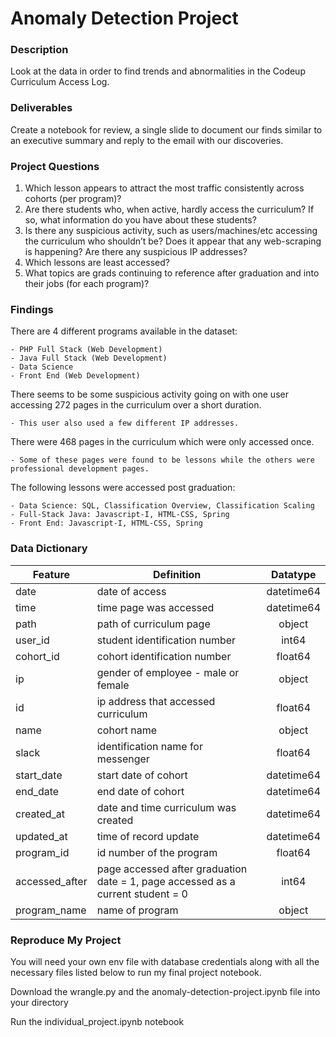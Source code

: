 # Anomaly Detection Project


### Description

Look at the data in order to find trends and abnormalities in the Codeup Curriculum Access Log.

### Deliverables

Create a notebook for review, a single slide to document our finds similar to an executive summary and reply to the email with our discoveries.

### Project Questions

1. Which lesson appears to attract the most traffic consistently across cohorts (per program)?
2. Are there students who, when active, hardly access the curriculum? If so, what information do you have about these students?
3. Is there any suspicious activity, such as users/machines/etc accessing the curriculum who shouldn’t be? Does it appear that any web-scraping is happening? Are there any suspicious IP addresses?
4. Which lessons are least accessed? 
5. What topics are grads continuing to reference after graduation and into their jobs (for each program)?

### Findings

There are 4 different programs available in the dataset:

    - PHP Full Stack (Web Development)
    - Java Full Stack (Web Development)
    - Data Science
    - Front End (Web Development)

There seems to be some suspicious activity going on with one user accessing 272 pages in the curriculum over a short duration.

    - This user also used a few different IP addresses.
    
There were 468 pages in the curriculum which were only accessed once.

    - Some of these pages were found to be lessons while the others were professional development pages.
    
The following lessons were accessed post graduation:

    - Data Science: SQL, Classification Overview, Classification Scaling
    - Full-Stack Java: Javascript-I, HTML-CSS, Spring
    - Front End: Javascript-I, HTML-CSS, Spring
    
### Data Dictionary    

|          Feature               |            Definition               | Datatype |
|--------------------------------|-------------------------------------|:--------:|
|date                            |date of access                       |datetime64|
|time                            |time page was accessed               |datetime64|
|path                            |path of curriculum page              |object    |
|user_id                         |student identification number        |int64     |
|cohort_id                       |cohort identification number         |float64   |
|ip                              |gender of employee - male or female  |object    |   
|id                              |ip address that accessed curriculum  |float64   | 
|name                            |cohort name                          |object    |                       
|slack                           |identification name for messenger    |float64   |
|start_date                      |start date of cohort                 |datetime64|
|end_date                        |end date of cohort                   |datetime64|
|created_at                      |date and time curriculum was created |datetime64|
|updated_at                      |time of record update                |datetime64|
|program_id                      |id number of the program             |float64   |
|accessed_after                  |page accessed after graduation date = 1, page accessed as a current student = 0|int64     |
|program_name                    |name of program                      |object    | 

### Reproduce My Project

You will need your own env file with database credentials along with all the necessary files listed below to run my final project notebook.

Download the wrangle.py and the anomaly-detection-project.ipynb file into your directory

Run the individual_project.ipynb notebook    
    